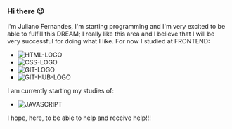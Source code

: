 ### Hi there :wink:

I'm Juliano Fernandes, I'm starting programming and I'm very excited to be able to fulfill this DREAM; I really like this area and I believe that I will be very successful for doing what I like. For now I studied at FRONTEND:
 - <img src="https://img.shields.io/badge/HTML5-E34F26?style=for-the-badge&logo=html5&logoColor=white" alt="HTML-LOGO" />
 - <img src="https://img.shields.io/badge/CSS3-1572B6?style=for-the-badge&logo=css3&logoColor=white" alt="CSS-LOGO" />
 - <img src="https://img.shields.io/badge/GIT-E44C30?style=for-the-badge&logo=git&logoColor=white" alt="GIT-LOGO" />
 - <img src="https://img.shields.io/badge/GitHub-1000000?style=for-the-badge&logo=github&logoColor=white" alt="GIT-HUB-LOGO" />

I am currently starting my studies of:
 - <img src="https://img.shields.io/badge/JavaScript-F7DF1E?style=for-the-badge&logo=javascript&logoColor=black" alt="JAVASCRIPT" />

I hope, here, to be able to help and receive help!!!

<!--
**juliano1830/juliano1830** is a ✨ _special_ ✨ repository because its `README.md` (this file) appears on your GitHub profile.

Here are some ideas to get you started:

- 🔭 I’m currently working on ...
- 🌱 I’m currently learning ...
- 👯 I’m looking to collaborate on ...
- 🤔 I’m looking for help with ...
- 💬 Ask me about ...
- 📫 How to reach me: ...
- 😄 Pronouns: ...
- ⚡ Fun fact: ...
-->
